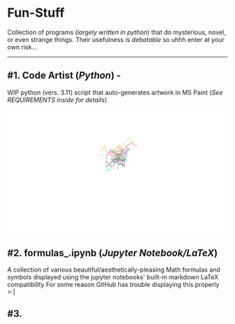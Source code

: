 # Fun-Stuff
Collection of programs (*largely written in python*) that do mysterious, novel, or even strange things. 
Their usefulness is *debatable* so uhhh enter at your own risk...
___
## \#1. Code Artist (*Python*) -
WIP python (vers. 3.11) script that auto-generates artwork in MS Paint (*See REQUIREMENTS inside for details*)

![alt text](Code_Artist/param_testing3.png)

## \#2. formulas_.ipynb (*Jupyter Notebook/LaTeX*)
A collection of various beautiful/aesthetically-pleasing Math formulas and symbols displayed using the jupyter notebooks' built-in markdown LaTeX compatibility
For some reason GitHub has trouble displaying this properly >:|


## \#3.
